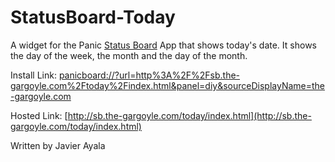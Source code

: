 StatusBoard-Today
=================

A widget for the Panic [Status Board](http://www.panic.com/statusboard/) App that shows today's date.  It shows the day of the week, the month and the day of the month.

Install Link: [panicboard://?url=http%3A%2F%2Fsb.the-gargoyle.com%2Ftoday%2Findex.html&panel=diy&sourceDisplayName=the-gargoyle.com](panicboard://?url=http%3A%2F%2Fsb.the-gargoyle.com%2Ftoday%2Findex.html&panel=diy&sourceDisplayName=the-gargoyle.com)

Hosted Link: [http://sb.the-gargoyle.com/today/index.html](http://sb.the-gargoyle.com/today/index.html)

Written by Javier Ayala